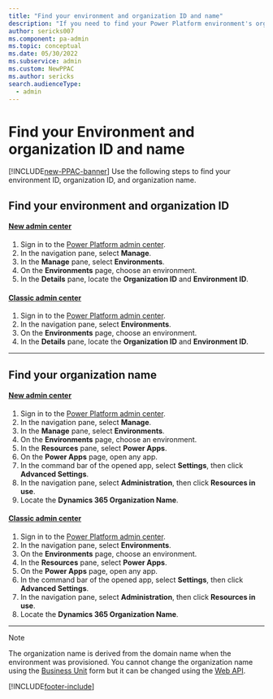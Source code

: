 ```yaml
---
title: "Find your environment and organization ID and name"
description: "If you need to find your Power Platform environment's organization ID and name for any reason, this page explains how to find this information in your settings."
author: sericks007
ms.component: pa-admin
ms.topic: conceptual
ms.date: 05/30/2022
ms.subservice: admin
ms.custom: NewPPAC
ms.author: sericks
search.audienceType: 
  - admin
---
```


# Find your Environment and organization ID and name

[!INCLUDE[new-PPAC-banner](~/includes/new-PPAC-banner.md)]
Use the following steps to find your environment ID, organization ID, and organization name.

## Find your environment and organization ID

#### [New admin center](#tab/new)
1. Sign in to the [Power Platform admin center](https://admin.powerplatform.microsoft.com/).
1. In the navigation pane, select **Manage**.
1. In the **Manage** pane, select **Environments**.
1. On the **Environments** page, choose an environment.
1. In the **Details** pane, locate the **Organization ID** and **Environment ID**.

#### [Classic admin center](#tab/classic)
1. Sign in to the [Power Platform admin center](https://admin.powerplatform.microsoft.com/).
1. In the navigation pane, select **Environments**.
1. On the **Environments** page, choose an environment.
1. In the **Details** pane, locate the **Organization ID** and **Environment ID**.
---

## Find your organization name

#### [New admin center](#tab/new)
1. Sign in to the [Power Platform admin center](https://admin.powerplatform.microsoft.com/).
1. In the navigation pane, select **Manage**.
1. In the **Manage** pane, select **Environments**.
1. On the **Environments** page, choose an environment.
1. In the **Resources** pane, select **Power Apps**.
1. On the **Power Apps** page, open any app.
1. In the command bar of the opened app, select **Settings**, then click **Advanced Settings**.
1. In the navigation pane, select **Administration**, then click **Resources in use**.
1. Locate the **Dynamics 365 Organization Name**.

#### [Classic admin center](#tab/classic)
1. Sign in to the [Power Platform admin center](https://admin.powerplatform.microsoft.com/).
1. In the navigation pane, select **Environments**.
1. On the **Environments** page, choose an environment.
1. In the **Resources** pane, select **Power Apps**.
1. On the **Power Apps** page, open any app.
1. In the command bar of the opened app, select **Settings**, then click **Advanced Settings**.
1. In the navigation pane, select **Administration**, then click **Resources in use**.
1. Locate the **Dynamics 365 Organization Name**.
---

> [!NOTE]
> The organization name is derived from the domain name when the environment was provisioned. You cannot change the organization name using the [Business Unit](create-edit-business-units.md) form but it can be changed using the [Web API](/dynamics365/customer-engagement/web-api/businessunit?view=dynamics-ce-odata-9).




[!INCLUDE[footer-include](../includes/footer-banner.md)]
